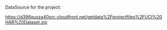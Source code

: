 


DataSource for the project: 

https://d396qusza40orc.cloudfront.net/getdata%2Fprojectfiles%2FUCI%20HAR%20Dataset.zip 





